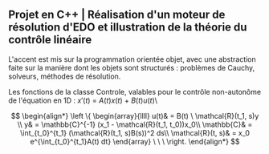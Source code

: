 ## Projet en C++ | Réalisation d'un moteur de résolution d'EDO et illustration de la théorie du contrôle linéaire

L'accent est mis sur la programmation orientée objet, avec une abstraction faite sur la manière dont les objets sont structurés : problèmes de Cauchy, solveurs, méthodes de résolution.

Les fonctions de la classe Controle, valables pour le contrôle non-autonôme de l'équation en 1D : $x'(t) \ = \ A(t) x(t) \ + \ B(t) u(t)$\\

$$
\begin{align*}
        \left
        \{
        \begin{array}{llll}
            u(t)& = B(t) \ \mathcal{R}(t_1, s)y \\
            y& = \mathbb{C}^{-1} (x_1 - \mathcal{R}(t_1, t_0))x_0\\
            \mathbb{C}& = \int_{t_0}^{t_1} (\mathcal{R}(t_1, s)B(s))^2 ds\\
            \mathcal{R}(t, s)& = x_0 e^{\int_{t_0}^{t_1}A(t) dt}
        \end{array}  \ \ \  
    \right. 
\end{align*}
$$

